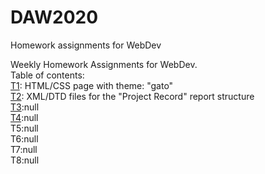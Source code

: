 # DAW2020
Homework assignments for WebDev

Weekly Homework Assignments for WebDev.</br>
Table of contents: </br>
<a href="https://github.com/wurzy/DAW2020/tree/main/T1">T1</a>: HTML/CSS page with theme: "gato" </br>
<a href="https://github.com/wurzy/DAW2020/tree/main/T2">T2</a>: XML/DTD files for the "Project Record" report structure </br>
<a href="https://github.com/wurzy/DAW2020/tree/main/T3">T3</a>:null</br>
<a href="https://github.com/wurzy/DAW2020/tree/main/T4">T4</a>:null</br>
T5:null</br>
T6:null</br>
T7:null</br>
T8:null</br>
